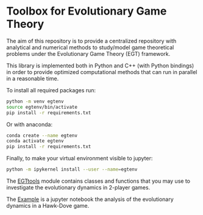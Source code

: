 # Toolbox for Evolutionary Game Theory

The aim of this repository is to provide a centralized repository with analytical 
and numerical methods to study/model game theoretical problems under the Evolutionary
Game Theory (EGT) framework.

This library is implemented both in Python and C++ (with Python bindings) in order to
provide optimized computational methods that can run in parallel in a reasonable time.

To install all required packages run:

```bash
python -m venv egtenv
source egtenv/bin/activate
pip install -r requirements.txt
```

Or with anaconda:

```bash
conda create --name egtenv
conda activate egtenv
pip install -r requirements.txt
```

Finally, to make your virtual environment visible to jupyter:

```bash
python -m ipykernel install --user --name=egtenv
```

The [EGTtools](egttools/analytical/sed_analytical.py) module contains classes and functions that you may use to investigate the evolutionary dynamics in 2-player games.

The [Example](Example.ipynb) is a jupyter notebook the analysis of the evolutionary dynamics in a Hawk-Dove game.